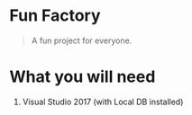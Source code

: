 # Fun Factory
> A fun project for everyone.


# What you will need
1. Visual Studio 2017 (with Local DB installed)
